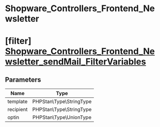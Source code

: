 # Shopware_Controllers_Frontend_Newsletter

# [filter] [Shopware_Controllers_Frontend_Newsletter_sendMail_FilterVariables](https://github.com/shopware/shopware/blob/5.6/engine/Shopware/Controllers/Frontend/Newsletter.php#L219)

## Parameters

| Name        | Type           |
| ------------- |:-------------:|
| template        | PHPStan\Type\StringType           |
| recipient        | PHPStan\Type\StringType           |
| optin        | PHPStan\Type\UnionType           |
